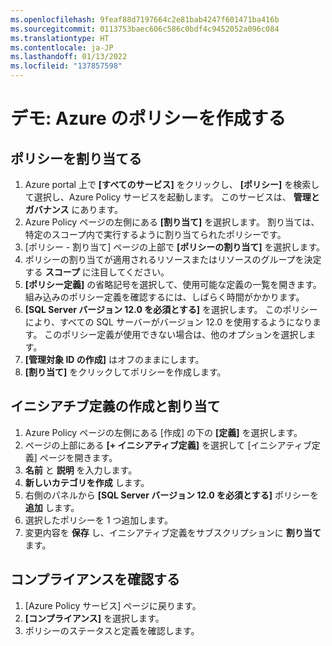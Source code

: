 ```yaml
---
ms.openlocfilehash: 9feaf88d7197664c2e81bab4247f601471ba416b
ms.sourcegitcommit: 0113753baec606c586c0bdf4c9452052a096c084
ms.translationtype: HT
ms.contentlocale: ja-JP
ms.lasthandoff: 01/13/2022
ms.locfileid: "137857598"
---
```

# <a name="demonstration-create-an-azure-policy"></a>デモ: Azure のポリシーを作成する

## <a name="assign-a-policy"></a>ポリシーを割り当てる

1. Azure portal 上で **[すべてのサービス]** をクリックし、 **[ポリシー]** を検索して選択し、Azure Policy サービスを起動します。 このサービスは、 **管理とガバナンス** にあります。
2. Azure Policy ページの左側にある **[割り当て]** を選択します。 割り当ては、特定のスコープ内で実行するように割り当てられたポリシーです。
3. [ポリシー - 割り当て] ページの上部で **[ポリシーの割り当て]** を選択します。
4. ポリシーの割り当てが適用されるリソースまたはリソースのグループを決定する **スコープ** に注目してください。
5. **[ポリシー定義]** の省略記号を選択して、使用可能な定義の一覧を開きます。 組み込みのポリシー定義を確認するには、しばらく時間がかかります。
6. **[SQL Server バージョン 12.0 を必須とする]** を選択します。 このポリシーにより、すべての SQL サーバーがバージョン 12.0 を使用するようになります。 このポリシー定義が使用できない場合は、他のオプションを選択します。
7. **[管理対象 ID の作成]** はオフのままにします。 
8. **[割り当て]** をクリックしてポリシーを作成します。

## <a name="create-and-assign-an-initiative-definition"></a>イニシアチブ定義の作成と割り当て

1. Azure Policy ページの左側にある [作成] の下の **[定義]** を選択します。
2. ページの上部にある **[+ イニシアティブ定義]** を選択して [イニシアティブ定義] ページを開きます。
3. **名前** と **説明** を入力します。
4. **新しいカテゴリを作成** します。
5. 右側のパネルから **[SQL Server バージョン 12.0 を必須とする]** ポリシーを **追加** します。
6. 選択したポリシーを 1 つ追加します。
7. 変更内容を **保存** し、イニシアティブ定義をサブスクリプションに **割り当て** ます。

## <a name="check-for-compliance"></a>コンプライアンスを確認する

1. [Azure Policy サービス] ページに戻ります。
2. **[コンプライアンス]** を選択します。
3. ポリシーのステータスと定義を確認します。 